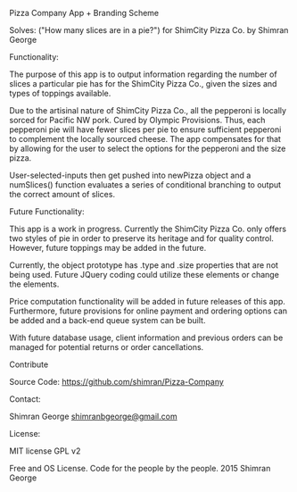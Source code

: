 Pizza Company App + Branding Scheme

Solves:
("How many slices are in a pie?") for ShimCity Pizza Co.
by Shimran George

Functionality:

The purpose of this app is to output information regarding the number of slices a particular pie has for the ShimCity Pizza Co., given the sizes and types of toppings available.

Due to the artisinal nature of ShimCity Pizza Co., all the pepperoni is locally sorced for Pacific NW pork. Cured by Olympic Provisions. Thus, each pepperoni pie will have fewer slices per pie to ensure sufficient pepperoni to complement the locally sourced cheese. The app compensates for that by allowing for the user to select the options for the pepperoni and the size pizza.

User-selected-inputs then get pushed into newPizza object and a numSlices() function evaluates a series of conditional branching to output the correct amount of slices.


Future Functionality:

This app is a work in progress. Currently the ShimCity Pizza Co. only offers two styles of pie in order to preserve its heritage and for quality control. However, future toppings may be added in the future.

Currently, the object prototype has .type and .size properties that are not being used. Future JQuery coding could utilize these elements or change the elements.

Price computation functionality will be added in future releases of this app. Furthermore, future provisions for online payment and ordering options can be added and a back-end queue system can be built.

With future database usage, client information and previous orders can be managed for potential returns or order cancellations.  

Contribute

Source Code: https://github.com/shimran/Pizza-Company

Contact:

Shimran George
shimranbgeorge@gmail.com

License:

MIT license GPL v2

Free and OS License. Code for the people by the people. 2015 Shimran George
